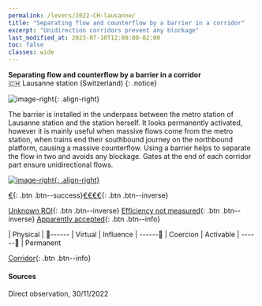 ```yaml
---
permalink: /levers/2022-CH-lausanne/
title: "Separating flow and counterflow by a barrier in a corridor"
excerpt: "Unidirection corridors prevent any blockage"
last_modified_at: 2023-07-10T12:00:00-02:00
toc: false
classes: wide
---
```


**Separating flow and counterflow by a barrier in a corridor**<br>
🇨🇭 Lausanne station (Switzerland)
{: .notice}

![image-right](https://github.com/Mind-the-Cap/Mind-the-Cap.github.io/assets/19514464/c17cfa57-030e-40d2-bfe8-c74378df9298){: .align-right}

The barrier is installed in the underpass between the metro station of Lausanne station and the station herself.
It looks permanently activated, however it is mainly useful when massive flows come from the metro station, when trains end their southbound journey on the northbound platform, causing a massive counterflow.
Using a barrier helps to separate the flow in two and avoids any blockage. Gates at the end of each corridor part ensure unidirectional flows.

[![image-right](https://github.com/Mind-the-Cap/Mind-the-Cap.github.io/assets/19514464/2145eb11-b727-4340-9e3f-41bcb6dc5983){: .align-right}](https://www.openstreetmap.org/way/313989605#map=18/46.51742/6.62996)

[€](#link){: .btn .btn--success}[€€€€](#link){: .btn .btn--inverse} 

[Unknown ROI](#link){: .btn .btn--inverse}
[Efficiency not measured](#link){: .btn .btn--inverse}
[Apparently accepted](#link){: .btn .btn--info}

| Physical | 🔵------ | Virtual
| Influence | ------🔵 | Coercion
| Activable | ------🔵 | Permanent

[Corridor](#link){: .btn .btn--info}

#### Sources
Direct observation, 30/11/2022

